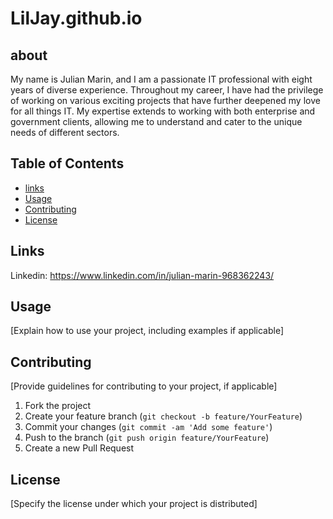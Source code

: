 # LilJay.github.io

## about

My name is Julian Marin, and I am a passionate IT professional with eight years of diverse experience. Throughout my career, I have had the privilege of working on various exciting projects that have further deepened my love for all things IT. My expertise extends to working with both enterprise and government clients, allowing me to understand and cater to the unique needs of different sectors.

## Table of Contents

- [links](#installation)
- [Usage](#usage)
- [Contributing](#contributing)
- [License](#license)

## Links

Linkedin: https://www.linkedin.com/in/julian-marin-968362243/

## Usage

[Explain how to use your project, including examples if applicable]

## Contributing

[Provide guidelines for contributing to your project, if applicable]

1. Fork the project
2. Create your feature branch (`git checkout -b feature/YourFeature`)
3. Commit your changes (`git commit -am 'Add some feature'`)
4. Push to the branch (`git push origin feature/YourFeature`)
5. Create a new Pull Request

## License

[Specify the license under which your project is distributed]
